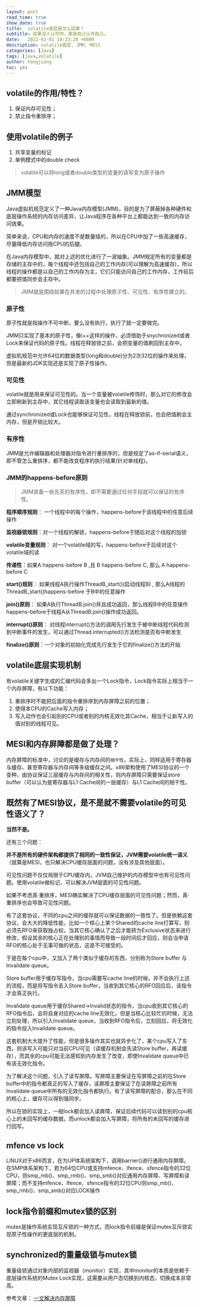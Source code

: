 ```yaml
---
layout: post
read_time: true
show_date: true
title:  volatile底层是怎么回事？
subtitle: 如果没人认可你，那就自己认可自己。
date:   2022-02-01 10:23:20 +0800
description: volatile底层, JMM, MESI
categories: [Java]
tags: [java,volatile]
author: tengjiang
toc: yes
---
```


## volatile的作用/特性？

1. 保证内存可见性；
2. 禁止指令重排序；

## 使用volatile的例子

1. 共享变量的标记
2. 单例模式中的double check

> volatile可以将long或者double类型的变量的读写变为原子操作

## JMM模型

Java虚拟机规范定义了一种Java内存模型(JMM)，目的是为了屏蔽掉各种硬件和底层操作系统的内存访问差异，让Java程序在各种平台上都能达到一致的内存访问效果。

简单来说，CPU和内存的速度不是数量级的，所以在CPU中加了一些高速缓存，尽量降低内存访问拖CPU的后腿。

在Java内存模型中，就对上述的优化进行了一波抽象。JMM规定所有的变量都是存储的主存中的，每个线程中还包括自己的工作内存(可以理解为高速缓存)，所以线程的操作都是以自己的工作内存为主，它们只能访问自己的工作内存，工作前后都要把值同步会主存中。

>JMM就是围绕如果在并发的过程中处理原子性、可见性、有序性建立的。

### 原子性

原子性就是指操作不可中断，要么没有执行，执行了就一定要做完。

JMM只实现了基本的原子性，像i++这样的操作，必须借助于snychronized或者Lock来保证代码的原子性。线程在释放锁之前，会把变量的值刷回到主存中。

虚拟机规范中允许64位的数据类型(long和double)分为2次32位的操作来处理，但是最新的JDK实现还是实现了原子性操作。

### 可见性

volatile就是用来保证可见性的。当一个变量被volatile修饰时，那么对它的修改会立即刷新到主存中，其它线程读取该变量也会读取到最新的值。

通过synchronized或Lock也能够保证可见性，线程在释放锁前，也会把值刷会主内存，但是开销比较大。

### 有序性

JMM是允许编辑器和处理器对指令进行重排序的，但是规定了as-if-serial语义，即不管怎么重排序，都不能改变程序的执行结果(针对单线程)。

### JMM的happens-before原则

> JMM具备一些先天的有序性，即不需要通过任何手段就可以保证的有序性。

**程序顺序规则**： 一个线程中的每个操作，happens-before于该线程中的任意后续操作

**监视器锁规则**：对一个线程的解锁，happens-before于随后对这个线程的加锁

**volatile变量规则**： 对一个volatile域的写，happens-before于后续对这个volatile域的读

**传递性**：如果A happens-before B ,且 B happens-before C, 那么 A happens-before C

**start()规则**： 如果线程A执行操作ThreadB_start()(启动线程B) , 那么A线程的ThreadB_start()happens-before 于B中的任意操作

**join()原则**： 如果A执行ThreadB.join()并且成功返回，那么线程B中的任意操作happens-before于线程A从ThreadB.join()操作成功返回。

**interrupt()原则**： 对线程interrupt()方法的调用先行发生于被中断线程代码检测到中断事件的发生，可以通过Thread.interrupted()方法检测是否有中断发生

**finalize()原则**：一个对象的初始化完成先行发生于它的finalize()方法的开始

## volatile底层实现机制

有volatile关键字生成的汇编代码会多出一个Lock指令，Lock指令实际上相当于一个内存屏障，有以下功能：

1. 重排序时不能把后面的指令重排序到内存屏障之前的位置；
2. 使得本CPU的Cache写入内存；
3. 写入动作也会引起别的CPU或者别的内核无效化其Cache，相当于让新写入的值对别的线程可见。


## MESI和内存屏障都是做了处理？

内存屏障的标准中，讨论的是缓存与内存间的`相干性`，实际上，同样适用于寄存器与缓存、甚至寄存器与内存间等多级缓存之间。x86架构使用了MESI协议的一个变种，由协议保证三层缓存与内存间的相关性，则内存屏障只需要保证store buffer（可以认为是寄存器与L1 Cache间的一层缓存）与L1 Cache间的相干性。

## 既然有了MESI协议，是不是就不需要volatile的可见性语义了？
**当然不是。**

还有三个问题：

**并不是所有的硬件架构都提供了相同的一致性保证，JVM需要volatile统一语义**（就算是MESI，也只解决CPU缓存层面的问题，没有涉及其他层面）。

可见性问题不仅仅局限于CPU缓存内，JVM自己维护的内存模型中也有可见性问题。使用volatile做标记，可以解决JVM层面的可见性问题。

如果不考虑真·重排序，MESI确实解决了CPU缓存层面的可见性问题；然而，真·重排序也会导致可见性问题。

有了这套协议，不同的cpu之间的缓存就可以保证数据的一致性了。但是依赖这套协议，会大大的降低性能，比如一个核心上某个Shared的cache line打算写，则必须先RFO来获取独占权，当其它核心确认了之后才能转为Exclusive状态来进行修改，假设其余的核心正在处理别的事情而导致一段时间后才回应，则会当申请RFO的核心处于无事可做的状态，这是不可接受的。

于是在每个cpu中，又加入了两个类似于缓存的东西，分别称为Store buffer 与 Invalidate queue。

Store buffer用于缓存写指令，当cpu需要写cache line的时候，并不会执行上述的流程，而是将写指令丢入Store buffer，当收到其它核心的RFO回应后，该指令才会真正执行。

Invalidate queue用于缓存Shared->Invalid状态的指令，当cpu收到其它核心的RFO指令后，会将自身对应的cache line无效化，但是当核心比较忙的时候，无法立刻处理，所以引入Invalidate queue，当收到RFO指令后，立刻回应，将无效化的指令投入Invalidate queue。

这套机制大大提升了性能，但是很多操作其实也就异步化了，某个cpu写入了东西，则该写入可能只对当前CPU可见（读缓存机制会先读Store buffer，再读缓存），而其余的cpu可能无法感知到内存发生了改变，即使Invalidate queue中已有该无效化指令。

为了解决这个问题，引入了读写屏障。写屏障主要保证在写屏障之前的在Store buffer中的指令都真正的写入了缓存，读屏障主要保证了在读屏障之前所有Invalidate queue中所有的无效化指令都执行。有了读写屏障的配合，那么在不同的核心上，缓存可以得到强同步。

所以在锁的实现上，一般lock都会加入读屏障，保证后续代码可以读到别的cpu核心上的未回写的缓存数据，而unlock都会加入写屏障，将所有的未回写的缓存进行回写。

## mfence vs lock

LINUX对于x86而言，在为UP体系统架构下，调用barrier()进行通用内存屏障。在SMP体系架构下，若为64位CPU或支持mfence、lfence、sfence指令的32位CPU，则smp_mb()、smp_rmb()、smp_smb()对应通用内存屏障、写屏障和读屏障；而不支持mfence、lfence、sfence指令的32位CPU则smp_mb()、smp_rmb()、smp_smb()对应LOCK操作

## lock指令前缀和mutex锁的区别

mutex是操作系统实现互斥锁的一种方式，而lock指令前缀是保证mutex互斥锁实现原子性操作的更底层的机制。

## synchronized的重量级锁与mutex锁

重量级锁通过对象内部的监视器（monitor）实现，其中monitor的本质是依赖于底层操作系统的Mutex Lock实现，这需要从用户态切换到内核态，切换成本非常高。

参考文章： [一文解决内存屏障](https://monkeysayhi.github.io/2017/12/28/%E4%B8%80%E6%96%87%E8%A7%A3%E5%86%B3%E5%86%85%E5%AD%98%E5%B1%8F%E9%9A%9C/)